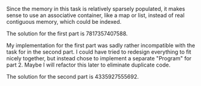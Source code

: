Since the memory in this task is relatively sparsely populated, it makes sense to use an associative container, like a map or list, instead of real contiguous memory, which could be indexed.

The solution for the first part is 7817357407588.

My implementation for the first part was sadly rather incompatible with the task for in the second part.
I could have tried to redesign everything to fit nicely together, but instead chose to implement a separate "Program" for part 2.
Maybe I will refactor this later to eliminate duplicate code.

The solution for the second part is 4335927555692.

